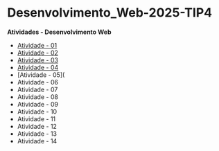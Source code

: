 # Desenvolvimento_Web-2025-TIP4

**Atividades - Desenvolvimento Web**

- [Atividade - 01](https://github.com/Augusto1804/Atividade-01)
- [Atividade - 02](https://github.com/Augusto1804/Atividade-02)
- [Atividade - 03](https://github.com/Augusto1804/Atividade-03)
- [Atividade - 04](https://github.com/Augusto1804/Atividade-04)
- [Atividade - 05](
- Atividade - 06
- Atividade - 07
- Atividade - 08
- Atividade - 09
- Atividade - 10
- Atividade - 11
- Atividade - 12
- Atividade - 13
- Atividade - 14
